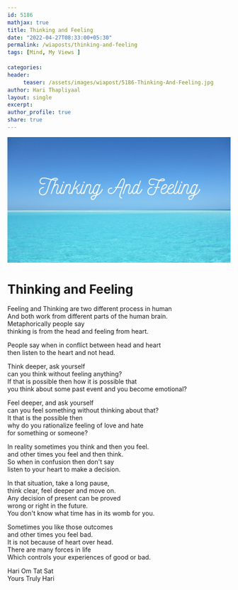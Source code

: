 ```yaml
--- 
id: 5186
mathjax: true  
title: Thinking and Feeling
date: "2022-04-27T08:33:00+05:30"
permalink: /wiaposts/thinking-and-feeling
tags: [Mind, My Views ]    

categories: 
header:
     teaser: /assets/images/wiapost/5186-Thinking-And-Feeling.jpg
author: Hari Thapliyaal 
layout: single
excerpt:  
author_profile: true 
share: true 
---
```


![Thinking and Feeling](/assets/images/wiapost/5186-Thinking-And-Feeling.jpg)     
   
# Thinking and Feeling    
   
Feeling and Thinking are two different process in human     
And both work from different parts of the human brain.     
Metaphorically people say     
thinking is from the head and feeling from heart.    
    
People say when in conflict between head and heart     
then listen to the heart and not head.    
    
Think deeper, ask yourself     
can you think without feeling anything?    
If that is possible then how it is possible that     
you think about some past event and you become emotional?    
    
Feel deeper, and ask yourself     
can you feel something without thinking about that?    
It that is the possible then     
why do you rationalize feeling of love and hate     
for something or someone?    
    
In reality sometimes you think and then you feel.    
and other times you feel and then think.    
So when in confusion then don't say     
listen to your heart to make a decision.    
    
In that situation, take a long pause,     
think clear, feel deeper and move on.     
Any decision of present can be proved     
wrong or right in the future.     
You don't know what time has in its womb for you.    
    
Sometimes you like those outcomes     
and other times you feel bad.    
It is not because of heart over head.    
There are many forces in life     
Which controls your experiences of good or bad.    
    
Hari Om Tat Sat     
Yours Truly Hari    
